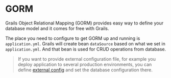 # GORM

Grails Object Relational Mapping (GORM) provides easy way to define your database model and it comes for free with Grails.

The place you need to configure to get GORM up and running is `application.yml`. Grails will create bean `dataSource` based on what we set in `application.yml`. And that bean is used for CRUD operations from database.

> If you want to provide external configuration file, for example you deploy application to several production environments, you can define [external config](http://grails.org/doc/latest/guide/conf.html#configExternalized) and set the database configuration there.

